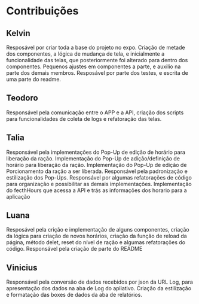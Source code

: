 # Contribuições

## Kelvin

Resposável por criar toda a base do projeto no expo. Criação de metade dos componentes, a lógica de mudança de tela, e inicialmente a funcionalidade das telas, que posteriormente foi alterado para dentro dos componentes. Pequenos ajustes em componentes a parte, e auxilio na parte dos demais membros. Resposável por parte dos testes, e escrita de uma parte do readme. 

## Teodoro

Responsável pela comunicação entre o APP e a API, criação dos scripts para funcionalidades de coleta de logs e refatoração das telas.

## Talia
Responsável pela implementações do Pop-Up de edição de horário para liberação da ração. Implementação do Pop-Up de adição/definição de horário para liberação da ração. Implementação do Pop-Up de edição de Porcionamento da ração a ser liberada. Responsável pela padronização e estilização dos Pop-Ups. Responsável por algumas refatorações de código para organização e possibilitar as demais implementações. Implementação do fecthHours que acessa a API e trás as informações dos horario para a aplicação

## Luana
Resposável pela crição e implementação de alguns componentes, criação da lógica para criação de novos horários, criação da função de reload da página, método delet, reset do nível de ração e algumas refatorações do código. Responsável pela criação de parte do README

## Vinicius
Responsável pela conversão de dados recebidos por json da URL Log, para apresentação dos dados na aba de Log do apliativo. Criação da estilização e formatação das boxes de dados da aba de relatórios.
